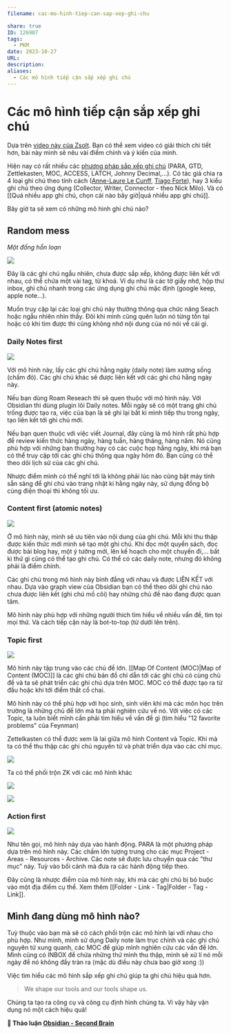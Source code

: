 ```yaml
---
filename: cac-mo-hinh-tiep-can-sap-xep-ghi-chu

share: true
ID: 126987
tags:
  - PKM
date: 2023-10-27
URL: 
description: 
aliases:
  - Các mô hình tiếp cận sắp xếp ghi chú
---
```

# Các mô hình tiếp cận sắp xếp ghi chú

Dựa trên [video này của Zsolt](https://www.youtube.com/watch?v=AtdAAD47aQY). Bạn có thể xem video có giải thích chi tiết hơn, bài này mình sẽ nêu vài điểm chính và ý kiến của mình.

Hiện nay có rất nhiều các [phương pháp sắp xếp ghi chú](https://www.facebook.com/groups/594306492570157/posts/633489288651877) (PARA, GTD, Zettlekasten, MOC, ACCESS, LATCH, Johnny Decimal,...). Có tác giả chia ra 4 loại ghi chú theo tính cách ([Anne-Laure Le Cunff](https://nesslabs.com/how-to-choose-the-right-note-taking-app), [Tiago Forte](https://fortelabs.com/blog/the-4-notetaking-styles-how-to-choose-a-digital-notes-app-as-your-second-brain/)), hay 3 kiểu ghi chú theo ứng dụng (Collector, Writer, Connector - theo Nick Milo). Và có [[Quá nhiều app ghi chú, chọn cái nào bây giờ|quá nhiều app ghi chú]].

Bây giờ ta sẽ xem có những mô hình ghi chú nào?

## Random mess
*Một đống hỗn loạn*

![](https://i.imgur.com/LNWLGoh.png)

Đây là các ghi chú ngẫu nhiên, chưa được sắp xếp, không được liên kết với nhau, có thể chứa một vài tag, từ khoá. Ví dụ như là các tờ giấy nhớ, hộp thư inbox, ghi chú nhanh trong các ứng dụng ghi chú mặc định (google keep, apple note...).

Muốn truy cập lại các loại ghi chú này thường thông qua chức năng Seach hoặc ngẫu nhiên nhìn thấy. Đôi khi mình cũng quên luôn nó từng tồn tại hoặc có khi tìm được thì cũng không nhớ nội dung của nó nói về cái gì.

### Daily Notes first

![](https://i.imgur.com/pcY7485.png)

Với mô hình này, lấy các ghi chú hằng ngày (daily note) làm xương sống (chấm đỏ). Các ghi chú khác sẽ được liên kết với các ghi chú hằng ngày này.

Nếu bạn dùng Roam Reseach thì sẽ quen thuộc với mô hình này. Với Obsidian thì dùng plugin lõi Daily notes. Mỗi ngày sẽ có một trang ghi chú trống được tạo ra, việc của bạn là sẽ ghi lại bất kì mình tiếp thu trong ngày, tạo liên kết tới ghi chú mới.

Nếu bạn quen thuộc với việc viết Journal, đây cũng là mô hình rất phù hợp để review kiến thức hàng ngày, hàng tuần, hàng tháng, hàng năm. Nó cũng phù hợp với những bạn thường hay có các cuộc họp hằng ngày, khi mà bạn có thể truy cập tới các ghi chú thông qua ngày hôm đó. Bạn cũng có thể theo dõi lịch sử của các ghi chú. 

Nhược điểm mình có thể nghĩ tới là không phải lúc nào cũng bật máy tính sẵn sàng để ghi chú vào trang nhật kí hằng ngày này, sử dụng đồng bộ cùng điện thoại thì không tối ưu.

### Content first (atomic notes)

![](https://i.imgur.com/dwyZQrN.png)

Ở mô hình này, mình sẽ ưu tiên vào nội dung của ghi chú. Mỗi khi thu thập được kiến thức mới mình sẽ tạo một ghi chú. Khi đọc một quyển sách, đọc được bài blog hay, một ý tưởng mới, lên kế hoạch cho một chuyến đi,... bất kì thứ gì cũng có thể tạo ghi chú. Có thể có các daily note, nhưng đó không phải là điểm chính.

Các ghi chú trong mô hình này bình đẳng với nhau và được LIÊN KẾT với nhau. Dựa vào graph view của Obsidian bạn có thể theo dõi ghi chú nào chưa được liên kết (ghi chú mồ côi) hay những chủ đề nào đang được quan tâm.

Mô hình này phù hợp với những người thích tìm hiểu về nhiều vấn đề, tìm tọi mọi thứ. Và cách tiếp cận này là bot-to-top (từ dưới lên trên).

### Topic first

![](https://i.imgur.com/u6XtytC.png)

Mô hình này tập trung vào các chủ đề lớn. [[Map Of Content (MOC)|Map of Content (MOC)]] là các ghi chú bản đồ chỉ dẫn tới các ghi chú có cùng chủ đề và ta sẽ phát triển các ghi chú dựa trên MOC. MOC có thể được tạo ra từ đầu hoặc khi tới điểm thắt cổ chai.

Mô hình này có thể phù hợp với học sinh, sinh viên khi mà các môn học trên trường là những chủ đề lớn mà ta phải nghiên cứu về nó. Với việc có các Topic, ta luôn biết mình cần phải tìm hiểu về vấn đề gì (tìm hiểu "12 favorite problems" của Feynman)

Zettelkasten có thể được xem là lai giữa mô hình Content và Topic. Khi mà ta có thể thu thập các ghi chú nguyên tử và phát triển dựa vào các chỉ mục.

![](https://i.imgur.com/b7mOcqY.png)

Ta có thể phối trộn ZK với các mô hình khác

![](https://i.imgur.com/51TjxDW.png)

![](https://i.imgur.com/OtBs1rx.png)

### Action first

![](https://i.imgur.com/bnD5q5a.png)

Như tên gọi, mô hình này dựa vào hành động. PARA là một phương pháp dựa trên mô hình này. Các chấm lớn tượng trưng cho các mục Project - Areas - Resources - Archive. Các note sẽ được lưu chuyển qua các "thư mục" này. Tuỳ vào bối cảnh mà đưa ra các hành động tiếp theo.

Đây cũng là nhược điểm của mô hình này, khi mà các ghi chú bị bó buộc vào một địa điểm cụ thể. Xem thêm [[Folder - Link - Tag|Folder - Tag - Link]].

## Mình đang dùng mô hình nào?

Tuỳ thuộc vào bạn mà sẽ có cách phối trộn các mô hình lại với nhau cho phù hợp. Như mình, mình sử dụng Daily note làm trục chính và các ghi chú nguyên tử xung quanh, các MOC để giúp mình nghiên cứu các vấn đề lớn. Mình cũng có INBOX để chứa những thứ mình thu thập, mình sẽ xử lí nó mỗi ngày để nó không đầy tràn ra (mặc dù điều này chưa bao giờ xong :))

Việc tìm hiểu các mô hình sắp xếp ghi chú giúp ta ghi chú hiệu quả hơn.

> We shape our tools and our tools shape us.

Chúng ta tạo ra công cụ và công cụ định hình chúng ta. Vì vậy hãy vận dụng nó một cách hiệu quả!

**💬 Thảo luận [Obsidian - Second Brain](https://www.facebook.com/groups/obsidian.secondbrain/posts/729186122415526/)**